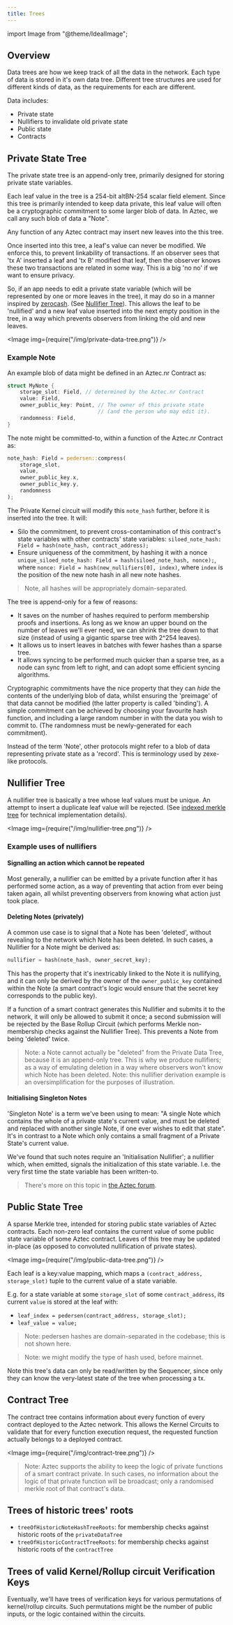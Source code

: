 ```yaml
---
title: Trees
---
```


import Image from "@theme/IdealImage";

## Overview

Data trees are how we keep track of all the data in the network. Each type of data is stored in it's own data tree. Different tree structures are used for different kinds of data, as the requirements for each are different.

Data includes:

- Private state
- Nullifiers to invalidate old private state
- Public state
- Contracts

## Private State Tree

The private state tree is an append-only tree, primarily designed for storing private state variables.

Each leaf value in the tree is a 254-bit altBN-254 scalar field element. Since this tree is primarily intended to keep data private, this leaf value will often be a cryptographic commitment to some larger blob of data. In Aztec, we call any such blob of data a "Note".

Any function of any Aztec contract may insert new leaves into the this tree.

Once inserted into this tree, a leaf's value can never be modified. We enforce this, to prevent linkability of transactions. If an observer sees that 'tx A' inserted a leaf and 'tx B' modified that leaf, then the observer knows these two transactions are related in some way. This is a big 'no no' if we want to ensure privacy.

So, if an app needs to edit a private state variable (which will be represented by one or more leaves in the tree), it may do so in a manner inspired by [zerocash](http://zerocash-project.org/media/pdf/zerocash-extended-20140518.pdf). (See [Nullifier Tree](#nullifier-tree)). This allows the leaf to be 'nullified' and a new leaf value inserted into the next empty position in the tree, in a way which prevents observers from linking the old and new leaves.

<Image img={require("/img/private-data-tree.png")} />

<!-- TODO: consider separating Note and Nullifier examples into their own doc, because it's actually a very large topic in itself, and can be expanded upon in much more detail than shown here. -->

### Example Note

An example blob of data might be defined in an Aztec.nr Contract as:

```rust
struct MyNote {
    storage_slot: Field, // determined by the Aztec.nr Contract
    value: Field,
    owner_public_key: Point, // The owner of this private state
                             // (and the person who may edit it).
    randomness: Field,
}
```

The note might be committed-to, within a function of the Aztec.nr Contract as:

```rust
note_hash: Field = pedersen::compress(
    storage_slot,
    value,
    owner_public_key.x,
    owner_public_key.y,
    randomness
);
```

The Private Kernel circuit will modify this `note_hash` further, before it is inserted into the tree. It will:

- Silo the commitment, to prevent cross-contamination of this contract's state variables with other contracts' state variables:
  `siloed_note_hash: Field = hash(note_hash, contract_address);`
- Ensure uniqueness of the commitment, by hashing it with a nonce
  `unique_siloed_note_hash: Field = hash(siloed_note_hash, nonce);`, where `nonce: Field = hash(new_nullifiers[0], index)`, where `index` is the position of the new note hash in all new note hashes.

> Note, all hashes will be appropriately domain-separated.

The tree is append-only for a few of reasons:

- It saves on the number of hashes required to perform membership proofs and insertions. As long as we know an upper bound on the number of leaves we'll ever need, we can shrink the tree down to that size (instead of using a gigantic sparse tree with 2^254 leaves).
- It allows us to insert leaves in batches with fewer hashes than a sparse tree.
- It allows syncing to be performed much quicker than a sparse tree, as a node can sync from left to right, and can adopt some efficient syncing algorithms.

Cryptographic commitments have the nice property that they can _hide_ the contents of the underlying blob of data, whilst ensuring the
'preimage' of that data cannot be modified (the latter property is called 'binding'). A simple commitment can be achieved by choosing your favourite hash function, and including a large random number in with the data you wish to commit to. (The randomness must be newly-generated for each commitment).

Instead of the term 'Note', other protocols might refer to a blob of data representing private state as a 'record'. This is terminology used by zexe-like protocols.

## Nullifier Tree

A nullifier tree is basically a tree whose leaf values must be unique. An attempt to insert a duplicate leaf value will be rejected. (See [indexed merkle tree](./indexed_merkle_tree) for technical implementation details).

<Image img={require("/img/nullifier-tree.png")} />

### Example uses of nullifiers

#### Signalling an action which cannot be repeated

Most generally, a nullifier can be emitted by a private function after it has performed some action, as a way of preventing that action from ever being taken again, all whilst preventing observers from knowing what action just took place.

#### Deleting Notes (privately)

A common use case is to signal that a Note has been 'deleted', without revealing to the network which Note has been deleted. In such cases, a Nullifier for a Note might be derived as:

```rust
nullifier = hash(note_hash, owner_secret_key);
```

This has the property that it's inextricably linked to the Note it is nullifying, and it can only be derived by the owner of the `owner_public_key` contained within the Note (a smart contract's logic would ensure that the secret key corresponds to the public key).

If a function of a smart contract generates this Nullifier and submits it to the network, it will only be allowed to submit it once; a second submission will be rejected by the Base Rollup Circuit (which performs Merkle non-membership checks against the Nullifier Tree). This prevents a Note from being 'deleted' twice.

> Note: a Note cannot actually be "deleted" from the Private Data Tree, because it is an append-only tree. This is why we produce nullifiers; as a way of emulating deletion in a way where observers won't know which Note has been deleted.
> Note: this nullifier derivation example is an oversimplification for the purposes of illustration.

#### Initialising Singleton Notes

'Singleton Note' is a term we've been using to mean: "A single Note which contains the whole of a private state's current value, and must be deleted and replaced with another single Note, if one ever wishes to edit that state". It's in contrast to a Note which only contains a small fragment of a Private State's current value. <!-- TODO: write about fragmented private state, somewhere. -->

We've found that such notes require an 'Initialisation Nullifier'; a nullifier which, when emitted, signals the initialization of this state variable. I.e. the very first time the state variable has been written-to.

> There's more on this topic in [the Aztec forum](https://discourse.aztec.network/t/utxo-syntax-2-initialising-singleton-utxos/47).

## Public State Tree

A sparse Merkle tree, intended for storing public state variables of Aztec contracts. Each non-zero leaf contains the current value of some public state variable of some Aztec contract. Leaves of this tree may be updated in-place (as opposed to convoluted nullification of private states).

<Image img={require("/img/public-data-tree.png")} />

Each leaf is a key:value mapping, which maps a `(contract_address, storage_slot)` tuple to the current value of a state variable.

E.g. for a state variable at some `storage_slot` of some `contract_address`, its current `value` is stored at the leaf with:

- `leaf_index = pedersen(contract_address, storage_slot);`
- `leaf_value = value;`

> Note: pedersen hashes are domain-separated in the codebase; this is not shown here.

> Note: we might modify the type of hash used, before mainnet.

Note this tree's data can only be read/written by the Sequencer, since only they can know the very-latest state of the tree when processing a tx.

## Contract Tree

The contract tree contains information about every function of every contract deployed to the Aztec network. This allows the Kernel Circuits to validate that for every function execution request, the requested function actually belongs to a deployed contract.

<Image img={require("/img/contract-tree.png")} />

> Note: Aztec supports the ability to keep the logic of private functions of a smart contract private. In such cases, no information about the logic of that private function will be broadcast; only a randomised merkle root of that contract's data.

## Trees of historic trees' roots

- `treeOfHistoricNoteHashTreeRoots`: for membership checks against historic roots of the `privateDataTree`
- `treeOfHistoricContractTreeRoots`: for membership checks against historic roots of the `contractTree`

## Trees of valid Kernel/Rollup circuit Verification Keys

Eventually, we'll have trees of verification keys for various permutations of kernel/rollup circuits. Such permutations might be the number of public inputs, or the logic contained within the circuits.
